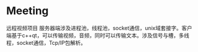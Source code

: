 # Meeting
远程视频项目
服务器端涉及进程池，线程池，socket通信，unix域套接字。客户端基于c++qt，可以传输视频，音频，同时可以传输文本。涉及信号与槽，多线程，socket通信，Tcp/IP包解析。
